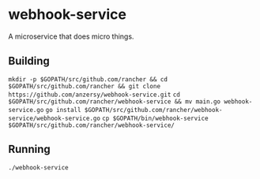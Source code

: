 webhook-service
========

A microservice that does micro things.

## Building

`mkdir -p $GOPATH/src/github.com/rancher && cd $GOPATH/src/github.com/rancher && git clone https://github.com/anzersy/webhook-service.git`
`cd $GOPATH/src/github.com/rancher/webhook-service && mv main.go webhook-service.go`
`go install $GOPATH/src/github.com/rancher/webhook-service/webhook-service.go`
`cp $GOPATH/bin/webhook-service $GOPATH/src/github.com/rancher/webhook-service/`

## Running

`./webhook-service`

